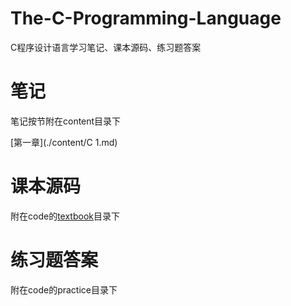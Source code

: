 # The-C-Programming-Language
C程序设计语言学习笔记、课本源码、练习题答案

# 笔记

笔记按节附在content目录下

[第一章](./content/C 1.md)

# 课本源码

附在code的[textbook](./code/textbook)目录下



# 练习题答案

附在code的practice目录下